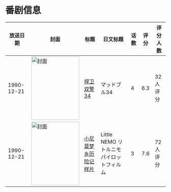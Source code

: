 # 番剧信息

|放送日期|封面|标题|日文标题|话数|评分|评分人数|
|---|---|---|---|---|---|---|
|1990-12-21|<img src="//lain.bgm.tv/pic/cover/c/3a/83/27882_4p5U2.jpg" alt="封面" style="width:150px;height:200px;object-fit:cover;">|[捍卫双警34](https://bangumi.tv/subject/27882)|マッドブル34|4|6.3|32人评分|
|1990-12-21|<img src="//lain.bgm.tv/pic/cover/c/36/af/289458_v8q99.jpg" alt="封面" style="width:150px;height:200px;object-fit:cover;">|[小尼莫梦乡历险记 样片](https://bangumi.tv/subject/289458)|Little NEMO リトルニモ パイロットフィルム|3|7.6|72人评分|
